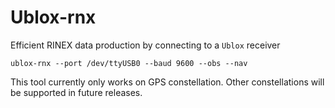Ublox-rnx 
=========

Efficient RINEX data production by connecting to a `Ublox` receiver

```shell
ublox-rnx --port /dev/ttyUSB0 --baud 9600 --obs --nav
```

This tool currently only works on GPS constellation.
Other constellations will be supported in future releases.
